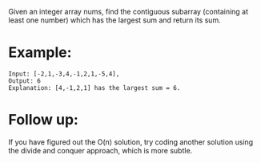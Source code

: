 ﻿﻿Given an integer array nums, find the contiguous subarray (containing at least one number) which has the largest sum and return its sum.

# Example:
```
Input: [-2,1,-3,4,-1,2,1,-5,4],
Output: 6
Explanation: [4,-1,2,1] has the largest sum = 6.
```
# Follow up:

If you have figured out the O(n) solution, try coding another solution using the divide and conquer approach, which is more subtle.